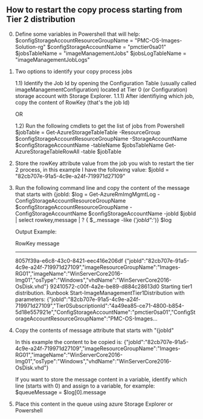 How to restart the copy process starting from Tier 2 distribution
-----------------------------------------------------------------

0) Define some variables in Powershell that will help:
	$configStorageAccountResourceGroupName = "PMC-OS-Images-Solution-rg"
	$configStorageAccountName = "pmctier0sa01"
	$jobsTableName = "imageManagementJobs"
	$jobsLogTableName = "imageManagementJobLogs"
	
1) Two options to identify your copy process jobs

	1.1) Identify the Job Id by opening the Configuration Table (usually called imageManagementConfiguration) located at Tier 0 (or Configuration) storage account with Storage Explorer.
		1.1.1) After identifiying which job, copy the content of RowKey (that's the job Id)

	OR

	1.2) Run the following cmdlets to get the list of jobs from Powershell
		$jobTable = Get-AzureStorageTableTable -ResourceGroup $configStorageAccountResourceGroupName -StorageAccountName $configStorageAccountName -tableName $jobsTableName
		Get-AzureStorageTableRowAll -table $jobTable

2) Store the rowKey attribute value from the job you wish to restart the tier 2 process, in this example I have the following value:
	$jobId = "82cb707e-91a5-4c9e-a24f-719971d27109"

3) Run the following command line and copy the content of the message that starts with {jobId:
	$log = Get-AzureRmImgMgmtLog -ConfigStorageAccountResourceGroupName $configStorageAccountResourceGroupName -ConfigStorageAccountName $configStorageAccountName -jobId $jobId | select rowkey,message | ? { $_.message -like ('*jobId":*')}
	$log

	Output Example:

	RowKey                               message
	------                               -------
	8057f39a-e6c8-43c0-8421-eec416e206df {"jobId":"82cb707e-91a5-4c9e-a24f-719971d27109","imageResourceGroupName":"Images-RG01","imageName":"WinServerCore2016-Img01","osType":"Windows","vhdName":"WinServerCore2016-OsDisk.vhd"}
	92410572-c00f-4a2e-be89-d884c28613d0 Starting tier1 distribution. Runbook Start-ImageManagementTier1Distribution with parameters: {"jobId":"82cb707e-91a5-4c9e-a24f-719971d27109","Tier0SubscriptionId":"4a49ea85-ce71-4800-b854-5d18e557921e","ConfigStorageAccountName":"pmctier0sa01","ConfigStorageAccountResourceGroupName":"PMC-OS-Images...

4) Copy the contents of message attribute that starts with "{jobId"
	
	In this example the content to be copied is:
	{"jobId":"82cb707e-91a5-4c9e-a24f-719971d27109","imageResourceGroupName":"Images-RG01","imageName":"WinServerCore2016-Img01","osType":"Windows","vhdName":"WinServerCore2016-OsDisk.vhd"}

	If you want to store the message content in a variable, identify which line (starts with 0) and assign to a variable, for example:
	$queueMessage = $log[0].message

5) Place this content in the queue using azure Storage Explorer or Powershell
